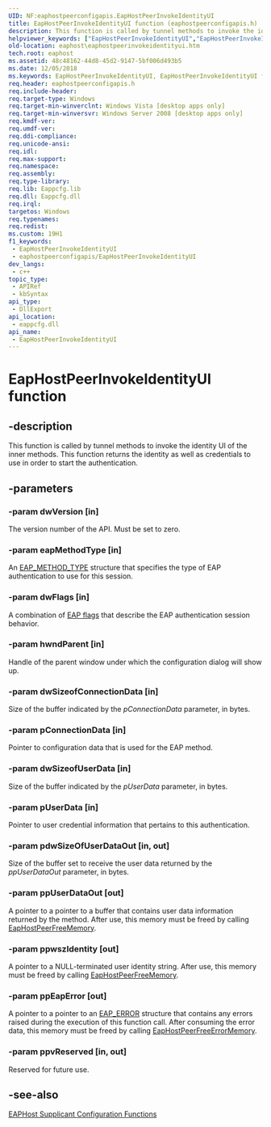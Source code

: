 ```yaml
---
UID: NF:eaphostpeerconfigapis.EapHostPeerInvokeIdentityUI
title: EapHostPeerInvokeIdentityUI function (eaphostpeerconfigapis.h)
description: This function is called by tunnel methods to invoke the identity UI of the inner methods. This function returns the identity as well as credentials to use in order to start the authentication.
helpviewer_keywords: ["EapHostPeerInvokeIdentityUI","EapHostPeerInvokeIdentityUI function [EAPHost]","eaphost.eaphostpeerinvokeidentityui","eaphostpeerconfigapis/EapHostPeerInvokeIdentityUI"]
old-location: eaphost\eaphostpeerinvokeidentityui.htm
tech.root: eaphost
ms.assetid: 48c48162-44d8-45d2-9147-5bf006d493b5
ms.date: 12/05/2018
ms.keywords: EapHostPeerInvokeIdentityUI, EapHostPeerInvokeIdentityUI function [EAPHost], eaphost.eaphostpeerinvokeidentityui, eaphostpeerconfigapis/EapHostPeerInvokeIdentityUI
req.header: eaphostpeerconfigapis.h
req.include-header: 
req.target-type: Windows
req.target-min-winverclnt: Windows Vista [desktop apps only]
req.target-min-winversvr: Windows Server 2008 [desktop apps only]
req.kmdf-ver: 
req.umdf-ver: 
req.ddi-compliance: 
req.unicode-ansi: 
req.idl: 
req.max-support: 
req.namespace: 
req.assembly: 
req.type-library: 
req.lib: Eappcfg.lib
req.dll: Eappcfg.dll
req.irql: 
targetos: Windows
req.typenames: 
req.redist: 
ms.custom: 19H1
f1_keywords:
 - EapHostPeerInvokeIdentityUI
 - eaphostpeerconfigapis/EapHostPeerInvokeIdentityUI
dev_langs:
 - c++
topic_type:
 - APIRef
 - kbSyntax
api_type:
 - DllExport
api_location:
 - eappcfg.dll
api_name:
 - EapHostPeerInvokeIdentityUI
---
```


# EapHostPeerInvokeIdentityUI function


## -description

This function is called by tunnel methods to invoke the identity UI of the inner methods. This function returns the identity as well as credentials to use in order to start the authentication.

## -parameters

### -param dwVersion [in]

The version number of the API. Must be set to zero.

### -param eapMethodType [in]

An <a href="/windows/desktop/api/eaptypes/ns-eaptypes-eap_method_type">EAP_METHOD_TYPE</a> structure that specifies the type of EAP authentication to use for this session.

### -param dwFlags [in]

A combination of [EAP flags](/windows/win32/eaphost/eap-method-flags) that describe the  EAP authentication session behavior.

### -param hwndParent [in]

Handle of the parent window under which the configuration dialog will show up.

### -param dwSizeofConnectionData [in]

Size of the buffer indicated by the <i>pConnectionData</i> parameter, in bytes.

### -param pConnectionData [in]

Pointer to configuration data that is used for the EAP method.

### -param dwSizeofUserData [in]

Size of the buffer indicated by the <i>pUserData</i> parameter, in bytes.

### -param pUserData [in]

Pointer to user credential information that pertains to this authentication.

### -param pdwSizeOfUserDataOut [in, out]

Size of the buffer set to receive the user data returned by the <i>ppUserDataOut</i> parameter, in bytes.

### -param ppUserDataOut [out]

A pointer to a pointer to a buffer that contains user data information returned by the method. After use, this memory must be freed by calling <a href="/previous-versions/windows/desktop/api/eaphostpeerconfigapis/nf-eaphostpeerconfigapis-eaphostpeerfreememory">EapHostPeerFreeMemory</a>.

### -param ppwszIdentity [out]

A pointer to a NULL-terminated user identity string. After use, this memory must be freed by calling  <a href="/previous-versions/windows/desktop/api/eaphostpeerconfigapis/nf-eaphostpeerconfigapis-eaphostpeerfreememory">EapHostPeerFreeMemory</a>.

### -param ppEapError [out]

A pointer to a pointer to an <a href="/windows/desktop/api/eaptypes/ns-eaptypes-eap_error">EAP_ERROR</a> structure that contains any errors raised during the execution of this function call. After consuming the error data, this memory must be freed by calling <a href="/previous-versions/windows/desktop/api/eaphostpeerconfigapis/nf-eaphostpeerconfigapis-eaphostpeerfreeerrormemory">EapHostPeerFreeErrorMemory</a>.

### -param ppvReserved [in, out]

Reserved for future use.

## -see-also

[EAPHost Supplicant Configuration Functions](/windows/win32/eaphost/eap-host-supplicant-configuration-functions)